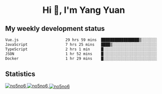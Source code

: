 <h1 align="center">Hi 👋, I'm Yang Yuan</h1>


## My weekly development status
<!--START_SECTION:waka-->

```txt
Vue.js                     29 hrs 59 mins  █████████████████▒░░░░░░░   68.77 %
JavaScript                 7 hrs 25 mins   ████▒░░░░░░░░░░░░░░░░░░░░   17.02 %
TypeScript                 2 hrs 1 min     █░░░░░░░░░░░░░░░░░░░░░░░░   04.66 %
JSON                       1 hr 52 mins    █░░░░░░░░░░░░░░░░░░░░░░░░   04.32 %
Docker                     1 hr 29 mins    █░░░░░░░░░░░░░░░░░░░░░░░░   03.44 %
```

<!--END_SECTION:waka-->

## Statistics
<a href="https://github.com/anuraghazra/github-readme-stats">
  <img src="https://github-readme-stats.vercel.app/api/top-langs/?username=no5no6&theme=dracula" alt="no5no6">
</a>
<a href="https://github.com/anuraghazra/github-readme-stats">
  <img src="https://github-readme-stats.vercel.app/api?username=no5no6&show_icons=true&theme=dracula&line_height=40" alt="no5no6">
</a>
<a href="https://github.com/anuraghazra/github-readme-stats">
  <img align="center" src="https://github-readme-streak-stats.herokuapp.com/?user=no5no6&theme=dracula" alt="no5no6" />
</a>